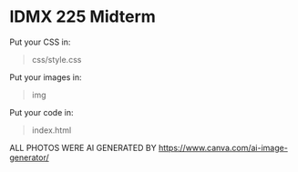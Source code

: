 # IDMX 225 Midterm

Put your CSS in:

> css/style.css

Put your images in:

> img

Put your code in:

> index.html

ALL PHOTOS WERE AI GENERATED BY https://www.canva.com/ai-image-generator/ 